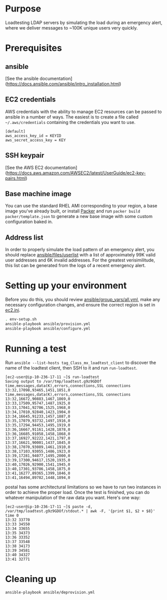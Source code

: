 # Purpose

Loadtesting LDAP servers by simulating the load during an emergency
alert, where we deliver messages to ~100K unique users very quickly.

# Prerequisites

## ansible

[See the ansible documentation]
(https://docs.ansible.com/ansible/intro_installation.html)

## EC2 credentials

AWS credentials with the ability to manage EC2 resources can be passed to
ansible in a number of ways. The easiest is to create a file called
`~/.aws/credentials` containing the credentials you want to use.
```
[default]
aws_access_key_id = KEYID
aws_secret_access_key = KEY
```

## SSH keypair

[See the AWS EC2 documentation]
(https://docs.aws.amazon.com/AWSEC2/latest/UserGuide/ec2-key-pairs.html)

## Base machine image

You can use the standard RHEL AMI corresponding to your region, a base image
you've already built, or install [Packer](https://www.packer.io/) and run
`packer build packer/template.json` to generate a new base image with some
custom configuration baked in.

## Address list

In order to properly simulate the load pattern of an emergency alert,
you should replace [ansible/files/userlist](ansible/files/userlist) with
a list of approximately 99K valid user addresses and 6K invalid addresses.
For the greatest verisimilitude, this list can be generated from the logs
of a recent emergency alert.

# Setting up your environment

Before you do this, you should review
[ansible/group_vars/all.yml](ansible/group_vars/all.yml), make
any necessary configuration changes, and ensure the correct region is set
in [ec2.ini](ec2.ini).


```bash
. env-setup.sh
ansible-playbook ansible/provision.yml
ansible-playbook ansible/configure.yml
```

# Running a test

Run `ansible --list-hosts tag_Class_mx_loadtest_client` to discover the name
of the loadtest client, then SSH to it and run `run-loadtest`.

    [ec2-user@ip-10-236-17-11 ~]$ run-loadtest 
    Saving output to /var/tmp/loadtest.g9z9GDOf
    time,messages,data(K),errors,connections,SSL connections
    13:32,17098,93465,1451,1851,0
    time,messages,data(K),errors,connections,SSL connections
    13:32,16672,90883,1467,1869,0
    13:33,17509,95747,1487,1925,0
    13:33,17041,92706,1525,1968,0
    13:34,17010,92840,1423,1904,0
    13:34,16645,91233,1457,1887,0
    13:35,17079,93732,1497,1916,0
    13:35,17294,94453,1495,1919,0
    13:36,16667,91161,1428,1878,0
    13:36,16685,91058,1458,1868,0
    13:37,16927,92222,1421,1797,0
    13:37,16621,90001,1437,1845,0
    13:38,17070,93089,1461,1910,0
    13:38,17103,93055,1486,1923,0
    13:39,17281,94077,1495,2000,0
    13:39,17300,94617,1520,1935,0
    13:40,17026,92900,1541,1945,0
    13:40,17301,93786,1458,1875,0
    13:41,16277,89365,1399,1846,0
    13:41,16494,89782,1448,1894,0

postal has some architectural limitations so we have to run two instances in
order to achieve the proper load. Once the test is finished, you can do
whatever manipulation of the raw data you want. Here's one way:

    [ec2-user@ip-10-236-17-11 ~]$ paste -d, /var/tmp/loadtest.g9z9GDOf/stdout.* | awk -F, '{print $1, $2 + $8}'
    time 0
    13:32 33770
    13:33 34550
    13:34 33655
    13:35 34373
    13:36 33352
    13:37 33548
    13:38 34173
    13:39 34581
    13:40 34327
    13:41 32771

# Cleaning up

```bash
ansible-playbook ansible/deprovision.yml
```
